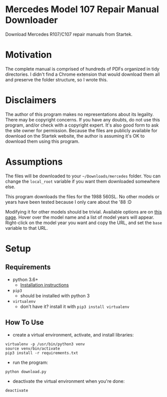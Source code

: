 # Mercedes Model 107 Repair Manual Downloader
Download Mercedes R107/C107 repair manuals from Startek.

# Motivation

The complete manual is comprised of hundreds of PDFs organized
in tidy directories. I didn't find a Chrome extension that
would download them all and preserve the folder structure,
so I wrote this.

# Disclaimers

The author of this program makes no representations about its legality.
There may be copyright concerns. If you have any doubts, 
do not use this program, and/or check with a 
copyright expert. 
It's also good form to ask the site owner for
permission.
Because the files are publicly available for download on
the Startek website, the author is assuming it's OK to
download them using this program.

# Assumptions

The files will be downloaded to your `~/Downloads/mercedes` folder. You can change
the `local_root` variable if you want them downloaded somewhere else.

This program downloads the files for the 1988 560SL. No other models or years
have been tested because I only care about the '88 :D

Modifying it for other models should be trivial. Available options are on 
[this page](https://www.startekinfo.com/StarTek/outside/11883/?requestedDocId=11883). 
Hover over the model name and a list of model years will appear. Right-click on the
model year you want and copy the URL, and set the `base` variable to that URL.

# Setup

## Requirements

* python 3.6+
  * [Installation instructions](https://www.python.org/downloads/)
* `pip3` 
  * should be installed with python 3
* `virtualenv` 
  * don't have it? install it with `pip3 install virtualenv`

## How To Use

* create a virtual environment, activate, and install libraries:
```
virtualenv -p /usr/bin/python3 venv
source venv/bin/activate
pip3 install -r requirements.txt
```

* run the program:
```
python download.py
```

* deactivate the virtual environment when you're done:
```
deactivate
```
